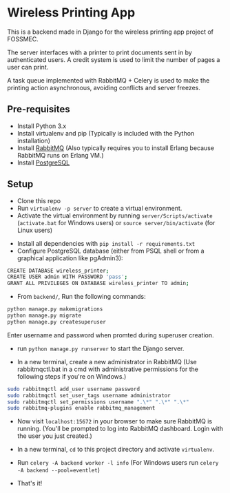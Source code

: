 # Wireless Printing App

This is a backend made in Django for the wireless printing app project of FOSSMEC.

The server interfaces with a printer to print documents sent in by authenticated users. A credit system is used to limit the number of pages a user can print.

A task queue implemented with RabbitMQ + Celery is used to make the printing action asynchronous, avoiding conflicts and server freezes.

## Pre-requisites

- Install Python 3.x
- Install virtualenv and pip (Typically is included with the Python installation)
- Install [RabbitMQ](http://www.rabbitmq.com/download.html) (Also typically requires you to install Erlang because RabbitMQ runs on Erlang VM.)
- Install [PostgreSQL](https://www.postgresql.org/download/)

## Setup

- Clone this repo
- Run `virtualenv -p server` to create a virtual environment.
- Activate the virtual environment by running `server/Scripts/activate` (`activate.bat` for Windows users) or `source server/bin/activate` (for Linux users)

* Install all dependencies with `pip install -r requirements.txt`
* Configure PostgreSQL database (either from PSQL shell or from a graphical application like pgAdmin3):

```sh
CREATE DATABASE wireless_printer;
CREATE USER admin WITH PASSWORD 'pass';
GRANT ALL PRIVILEGES ON DATABASE wireless_printer TO admin;
```

- From `backend/`, Run the following commands:

```sh
python manage.py makemigrations
python manage.py migrate
python manage.py createsuperuser
```

Enter username and password when promted during superuser creation.

- run `python manage.py runserver` to start the Django server.

* In a new terminal, create a new administrator in RabbitMQ (Use rabbitmqctl.bat in a cmd with administrative permissions for the following steps if you're on Windows.)

```sh
sudo rabbitmqctl add_user username password
sudo rabbitmqctl set_user_tags username administrator
sudo rabbitmqctl set_permissions username ".\*" ".\*" ".\*"
sudo rabbitmq-plugins enable rabbitmq_management
```

- Now visit `localhost:15672` in your browser to make sure RabbitMQ is running. (You'll be prompted to log into RabbitMQ dashboard. Login with the user you just created.)

- In a new terminal, `cd` to this project directory and activate `virtualenv`.
- Run `celery -A backend worker -l info` (For Windows users run `celery -A backend --pool=eventlet`)

* That's it!
